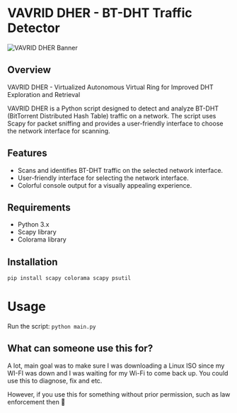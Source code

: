 # VAVRID DHER - BT-DHT Traffic Detector
![VAVRID DHER Banner](https://github.com/zebzolino/VAVRID-DHER/assets/47001560/2fff67fd-e48a-4df4-82d6-9a45d0b0c2dc)

## Overview
VAVRID DHER - Virtualized Autonomous Virtual Ring for Improved DHT Exploration and Retrieval

VAVRID DHER is a Python script designed to detect and analyze BT-DHT (BitTorrent Distributed Hash Table) traffic on a network. The script uses Scapy for packet sniffing and provides a user-friendly interface to choose the network interface for scanning.

## Features

- Scans and identifies BT-DHT traffic on the selected network interface.
- User-friendly interface for selecting the network interface.
- Colorful console output for a visually appealing experience.

## Requirements

- Python 3.x
- Scapy library
- Colorama library

## Installation

```bash
pip install scapy colorama scapy psutil
```

# Usage
Run the script: ```python main.py```

## What can someone use this for?
A lot, main goal was to make sure I was downloading a Linux ISO since my WI-FI was down and I was waiting for my Wi-Fi to come back up.
You could use this to diagnose, fix and etc.

However, if you use this for something without prior permission, such as law enforcement then 🖕
